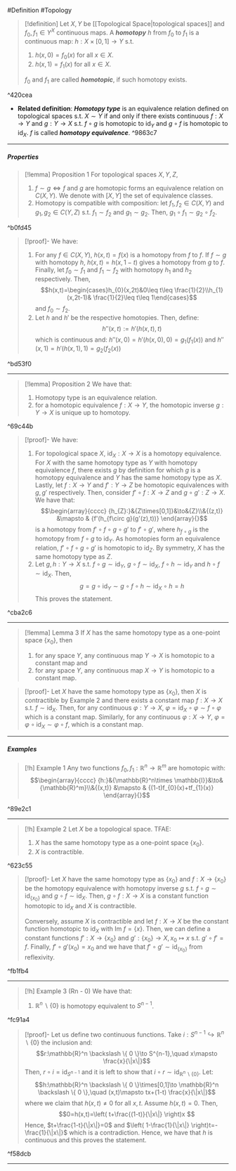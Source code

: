#Definition #Topology 

> [!definition]
> Let $X,Y$ be [[Topological Space|topological spaces]] and $f_{0},f_{1}\in Y^X$ continuous maps. A ***homotopy*** $h$ from $f_{0}$ to $f_{1}$ is a continuous map: $h:X\times[0,1]\to Y$ s.t. 
> 1. $h(x,0)=f_{0}(x)$ for all $x\in X$.
> 2. $h(x,1)=f_{1}(x)$ for all $x\in X$.
> 
> $f_{0}$ and $f_{1}$ are called ***homotopic***, if such homotopy exists.

^420cea

- **Related definition**: ***Homotopy type*** is an equivalence relation defined on topological spaces s.t. $X\sim Y$ if and only if there exists continuous $f:X\to Y$ and $g:Y\to X$ s.t. $f\circ g$ is homotopic to $\text{id}_{Y}$ and $g\circ f$ is homotopic to $\text{id}_{X}$. $f$ is called ***homotopy equivalence***. ^9863c7
---
##### Properties
> [!lemma] Proposition 1
> For topological spaces $X,Y,Z$, 
> 1. $f\sim g \iff f$ and $g$ are homotopic forms an equivalence relation on $C(X,Y)$. We denote with $[X,Y]$ the set of equivalence classes. 
> 2. Homotopy is compatible with composition: let $f_{1},f_{2}\in C(X,Y)$ and $g_{1},g_{2}\in C(Y,Z)$ s.t. $f_{1}\sim f_{2}$ and $g_{1}\sim g_{2}$. Then, $g_1\circ f_{1} \sim g_{2}\circ f_{2}$.

^b0fd45

> [!proof]-
> We have:
> 1. For any $f\in C(X,Y)$, $h(x,t)=f(x)$ is a homotopy from $f$ to $f$. If $f\sim g$ with homotopy $h$, $h(x,t)=h(x,1-t)$ gives a homotopy from $g$ to $f$. Finally, let $f_{0}\sim f_{1}$ and $f_{1}\sim f_{2}$ with homotopy $h_{1}$ and $h_{2}$ respectively. Then, $$h(x,t)=\begin{cases}h_{0}(x,2t)&0\leq t\leq \frac{1}{2}\\h_{1}(x,2t-1)& \frac{1}{2}\leq t\leq 1\end{cases}$$and $f_{0}\sim f_{2}$.
> 2. Let $h$ and $h'$ be the respective homotopies. Then, define: $$h''(x,t):=h'(h(x,t),t)$$which is continuous and: $h''(x,0)=h'(h(x,0),0)=g_{1}(f_{1}(x))$ and $h''(x,1)=h'(h(x,1),1)=g_{2}(f_{2}(x))$

^bd53f0

---
> [!lemma] Proposition 2
> We have that:
> 1. Homotopy type is an equivalence relation.
> 2. for a homotopic equivalence $f:X\to Y$, the homotopic inverse $g:Y\to X$ is unique up to homotopy.

^69c44b

> [!proof]-
> We have:
> 1. For topological space $X$, $\text{id}_{X}:X\to X$ is a homotopy equivalence. For $X$ with the same homotopy type as $Y$ with homotopy equivalence $f$, there exists $g$ by definition for which $g$ is a homotopy equivalence and $Y$ has the same homotopy type as $X$. Lastly, let $f:X\to Y$ and $f':Y\to Z$ be homotopic equivalences with $g,g'$ respectively. Then, consider $f'\circ f:X\to Z$ and $g\circ g':Z\to X$. We have that: $$\begin{array}{cccc} {h_{Z}:}&{Z\times[0,1]}&\to&{Z}\\&{(z,t)} &\mapsto & {f'(h_{f\circ g}(g'(z),t))} \end{array}{}$$is a homotopy from $f'\circ f\circ g\circ g'$ to $f'\circ g'$, where $h_{f\circ g}$ is the homotopy from $f\circ g$ to $\text{id}_{Y}$. As homotopies form an equivalence relation, $f'\circ f\circ g\circ g'$ is homotopic to $\text{id}_{Z}$. By symmetry, $X$ has the same homotopy type as $Z$.
> 2. Let $g,h:Y\to X$ s.t. $f\circ g \sim \text{id}_{Y}$, $g\circ f\sim \text{id}_{X}$, $f\circ h\sim \text{id}_{Y}$ and $h\circ f\sim \text{id}_{X}$. Then, $$g=g\circ \text{id}_{Y}\sim g\circ f\circ h\sim \text{id}_{X}\circ h=h$$This proves the statement.

^cba2c6

---
> [!lemma] Lemma 3
> If $X$ has the same homotopy type as a one-point space $\{ x_{0} \}$, then 
> 1. for any space $Y$, any continuous map $Y\to X$ is homotopic to a constant map and
> 2. for any space $Y$, any continuous map $X\to Y$ is homotopic to a constant map.

> [!proof]-
> Let $X$ have the same homotopy type as $\{ x_{0} \}$, then $X$ is contractible by Example 2 and there exists a constant map $f:X\to X$ s.t. $f\sim \text{id}_{X}$. Then, for any continuous $\varphi:Y\to X$, $\varphi=\text{id}_{X}\circ\varphi \sim f\circ\varphi$ which is a constant map. Similarly, for any continuous $\varphi:X\to Y$, $\varphi=\varphi \circ\text{id}_{X}\sim\varphi \circ f$, which is a constant map.
---
##### Examples
> [!h] Example 1
> Any two functions $f_{0},f_{1}:\mathbb{R}^n\to \mathbb{R}^m$ are homotopic with: $$\begin{array}{cccc} {h:}&{\mathbb{R}^n\times \mathbb{I}}&\to&{\mathbb{R}^m}\\&{(x,t)} &\mapsto & {(1-t)f_{0}(x)+tf_{1}(x)} \end{array}{}$$

^89e2c1

---
> [!h] Example 2
> Let $X$ be a topological space. TFAE:
> 1. $X$ has the same homotopy type as a one-point space $\{ x_{0} \}$.
> 2. $X$ is contractible.

^623c55

> [!proof]-
> Let $X$ have the same homotopy type as $\{ x_{0} \}$ and $f:X\to \{ x_{0} \}$ be the homotopy equivalence with homotopy inverse $g$ s.t. $f \circ g\sim \text{id}_{\{ x_{0} \}}$ and $g\circ f\sim \text{id}_{X}$. Then, $g\circ f:X\to X$ is a constant function homotopic to $\text{id}_{X}$ and $X$ is contractible. 
> 
> Conversely, assume $X$ is contractible and let $f:X\to X$ be the constant function homotopic to $\text{id}_{X}$ with $\text{Im }f=\{ x \}$. Then, we can define a constant functions $f':X\to \{ x_{0} \}$ and $g':\{ x_{0} \}\to X, x_{0}\mapsto x$ s.t. $g'\circ f'=f$. Finally, $f'\circ g'(x_{0})=x_{0}$ and we have that $f'\circ g'\sim \text{id}_{\{ x_{0} \}}$ from reflexivity.

^fb1fb4

---
> [!h] Example 3 (Rn - 0)
> We have that:
> 1. $\mathbb{R}^n \backslash \{ 0 \}$ is homotopy equivalent to $S^{n-1}$. 

^fc91a4

> [!proof]-
> Let us define two continuous functions. Take $i:S^{n-1}\hookrightarrow \mathbb{R}^n \backslash \{ 0 \}$ the inclusion and: $$r:\mathbb{R}^n \backslash \{ 0 \}\to S^{n-1},\quad x\mapsto \frac{x}{\|x\|}$$ Then, $r\circ i=\text{id}_{S^{n-1}}$ and it is left to show that $i\circ r\sim \text{id}_{\mathbb{R}^n \backslash \{ 0 \}}$. Let: $$h:\mathbb{R}^n \backslash \{ 0 \}\times[0,1]\to \mathbb{R}^n  \backslash \{ 0 \},\quad (x,t)\mapsto  tx+(1-t) \frac{x}{\|x\|}$$where we claim that $h(x,t)\neq 0$ for all $x,t$. Assume $h(x,t)=0$. Then, $$0=h(x,t)=\left( t+\frac{(1-t)}{\|x\|} \right)x $$Hence, $t+\frac{1-t}{\|x\|}=0$ and $\left( 1-\frac{1}{\|x\|} \right)t=-\frac{1}{\|x\|}$ which is a contradiction. Hence, we have that $h$ is continuous and this proves the statement.

^f58dcb

---

